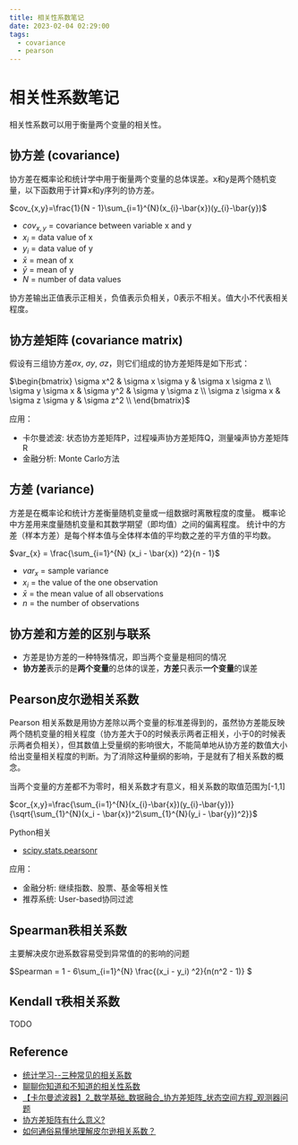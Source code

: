 ```yaml
---
title: 相关性系数笔记
date: 2023-02-04 02:29:00
tags: 
  - covariance
  - pearson
---
```


# 相关性系数笔记

相关性系数可以用于衡量两个变量的相关性。

## 协方差 (covariance)

协方差在概率论和统计学中用于衡量两个变量的总体误差。x和y是两个随机变量，以下函数用于计算x和y序列的协方差。

$cov_{x,y}=\frac{1}{N - 1}\sum_{i=1}^{N}(x_{i}-\bar{x})(y_{i}-\bar{y})$

- $cov_{x,y}$ = covariance between variable x and y
- $x_{i}$ = data value of x
- $y_{i}$ = data value of y
- $\bar{x}$	= mean of x
- $\bar{y}$	= mean of y
- $N$ = number of data values

协方差输出正值表示正相关，负值表示负相关，0表示不相关。值大小不代表相关程度。

## 协方差矩阵 (covariance matrix)

假设有三组协方差$\sigma x$, $\sigma y$, $\sigma z$，则它们组成的协方差矩阵是如下形式：

$\begin{bmatrix}
\sigma x^2 & \sigma x \sigma y & \sigma x \sigma z \\
\sigma y \sigma x & \sigma y^2 & \sigma y \sigma z \\
\sigma z \sigma x & \sigma z \sigma y & \sigma z^2 \\
\end{bmatrix}$

应用：

- 卡尔曼滤波: 状态协方差矩阵P，过程噪声协方差矩阵Q，测量噪声协方差矩阵R
- 金融分析: Monte Carlo方法

## 方差 (variance)

方差是在概率论和统计方差衡量随机变量或一组数据时离散程度的度量。 概率论中方差用来度量随机变量和其数学期望（即均值）之间的偏离程度。 统计中的方差（样本方差）是每个样本值与全体样本值的平均数之差的平方值的平均数。

$var_{x} = \frac{\sum_{i=1}^{N} (x_i - \bar{x}) ^2}{n - 1}$

- $var_{x}$	= sample variance
- $x_i$	= the value of the one observation
- $\bar{x}$	= the mean value of all observations
- $n$ = the number of observations

## 协方差和方差的区别与联系

- 方差是协方差的一种特殊情况，即当两个变量是相同的情况
- **协方差**表示的是**两个变量**的总体的误差，**方差**只表示**一个变量**的误差

## Pearson皮尔逊相关系数

Pearson 相关系数是用协方差除以两个变量的标准差得到的，虽然协方差能反映两个随机变量的相关程度（协方差大于0的时候表示两者正相关，小于0的时候表示两者负相关），但其数值上受量纲的影响很大，不能简单地从协方差的数值大小给出变量相关程度的判断。为了消除这种量纲的影响，于是就有了相关系数的概念。

当两个变量的方差都不为零时，相关系数才有意义，相关系数的取值范围为[-1,1]

$cor_{x,y}=\frac{\sum_{i=1}^{N}(x_{i}-\bar{x})(y_{i}-\bar{y})}{\sqrt{\sum_{1}^{N}(x_i - \bar{x})^2\sum_{1}^{N}(y_i - \bar{y})^2}}$

Python相关

- [scipy.stats.pearsonr](https://docs.scipy.org/doc/scipy/reference/generated/scipy.stats.pearsonr.html)

应用：

- 金融分析: 继续指数、股票、基金等相关性
- 推荐系统: User-based协同过滤

## Spearman秩相关系数

主要解决皮尔逊系数容易受到异常值的的影响的问题

$Spearman = 1 - 6\sum_{i=1}^{N} \frac{(x_i - y_i) ^2}{n(n^2 - 1)} $


## Kendall τ秩相关系数

TODO

## Reference

- [统计学习--三种常见的相关系数](https://zhuanlan.zhihu.com/p/34717666)
- [聊聊你知道和不知道的相关性系数](https://cloud.tencent.com/developer/article/1551556#:~:text=%E7%9B%B8%E5%85%B3%E7%B3%BB%E6%95%B0%E6%98%AF%E7%94%A8%E6%9D%A5,%E5%92%8CKendall%20%CF%84%E7%9B%B8%E5%85%B3%E7%B3%BB%E6%95%B0%E3%80%82)
- [【卡尔曼滤波器】2_数学基础_数据融合_协方差矩阵_状态空间方程_观测器问题](https://www.bilibili.com/video/BV12D4y1S7fU/?spm_id_from=333.999.0.0)
- [协方差矩阵有什么意义?](https://www.zhihu.com/question/24283387)
- [如何通俗易懂地理解皮尔逊相关系数？](https://blog.csdn.net/huangfei711/article/details/78456165)